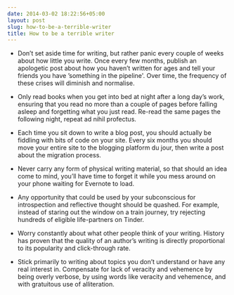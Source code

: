 ```yaml
---
date: 2014-03-02 18:22:56+05:00
layout: post
slug: how-to-be-a-terrible-writer
title: How to be a terrible writer
---
```


* Don’t set aside time for writing, but rather panic every couple of weeks about how little you write. Once every few months, publish an apologetic post about how you haven’t written for ages and tell your friends you have ’something in the pipeline'. Over time, the frequency of these crises will diminish and normalise.

* Only read books when you get into bed at night after a long day’s work, ensuring that you read no more than a couple of pages before falling asleep and forgetting what you just read. Re-read the same pages the following night, repeat ad nihil profectus.

* Each time you sit down to write a blog post, you should actually be fiddling with bits of code on your site. Every six months you should move your entire site to the blogging platform du jour, then write a post about the migration process.

* Never carry any form of physical writing material, so that should an idea come to mind, you’ll have time to forget it while you mess around on your phone waiting for Evernote to load.

* Any opportunity that could be used by your subconscious for introspection and reflective thought should be quashed. For example, instead of staring out the window on a train journey, try rejecting hundreds of eligible life-partners on Tinder.

* Worry constantly about what other people think of your writing. History has proven that the quality of an author’s writing is directly proportional to its popularity and click-through rate.

* Stick primarily to writing about topics you don’t understand or have any real interest in. Compensate for lack of veracity and vehemence by being overly verbose, by using words like veracity and vehemence, and with gratuitous use of alliteration.